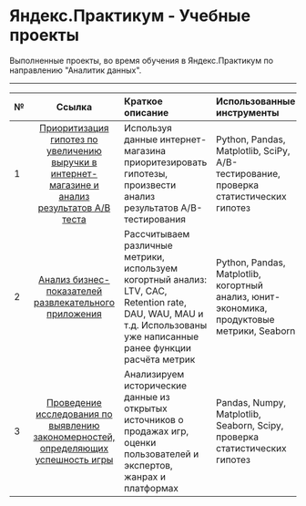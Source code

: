 # Яндекс.Практикум - Учебные проекты
Выполненные проекты, во время обучения в Яндекс.Практикум по направлению "Аналитик данных".

---

| №                   | Ссылка               | Краткое описание                                             |Использованные инструменты |
| :------------------ | :-------------------:|:-------------------------                                 |:------------------------  |
| 1                   |[Приоритизация гипотез по увеличению выручки в интернет-магазине и анализ результатов A/B теста](https://github.com/Broggo1/yandex-praktikum-projects/tree/main/Приоритизация%20гипотез%20по%20увеличению%20выручки%20в%20интернет-магазине%20и%20%20анализ%20результатов%20АВ-теста)| Используя данные интернет-магазина приоритезировать гипотезы, произвести анализ результатов A/B-тестирования|Python, Pandas, Matplotlib, SciPy, A/B-тестирование, проверка статистических гипотез|
| 2 |[Анализ бизнес-показателей развлекательного приложения](https://github.com/Broggo1/yandex-praktikum-projects/tree/main/Анализ%20бизнес-показателей%20развлекательного%20приложения)| Рассчитываем различные метрики, используем когортный анализ: LTV, CAC, Retention rate, DAU, WAU, MAU и т.д. Использованы уже написанные ранее функции расчёта метрик| Python, Pandas, Matplotlib, когортный анализ, юнит-экономика, продуктовые метрики, Seaborn|
| 3 |[Проведение исследования по выявлению закономерностей, определяющих успешность игры](https://github.com/Broggo1/yandex-praktikum-projects/blob/main/Проведение%20исследования%20по%20выявлению%20закономерностей%2C%20определяющих%20успешность%20игры/Project_Games.ipynb)| Анализируем исторические данные из открытых источников о продажах игр, оценки пользователей и экспертов, жанрах и платформах| Pandas, Numpy, Matplotlib, Seaborn, Scipy, проверка статистических гипотез|
